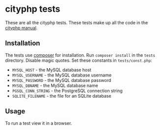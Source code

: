 # cityphp tests

These are all the cityphp tests. These tests make up all the code in the [cityphp manual](http://ikitovagn.com/t/cityphp-manual-0.4.0.html).

## Installation

The tests use [composer](http://getcomposer.org) for installation. Run `composer install` in the `tests` directory. Disable magic quotes. Set these constants in `tests/const.php`:

- `MYSQL_HOST` - the MySQL database host
- `MYSQL_USERNAME` - the MySQL database username
- `MYSQL_PASSWORD` - the MySQL database password
- `MYSQL_DBNAME` - the MySQL database name
- `PGSQL_CONN_STRING` - the PostgreSQL connection string
- `SQLITE_FILENAME` - the file for an SQLite database

## Usage

To run a test view it in a browser.
